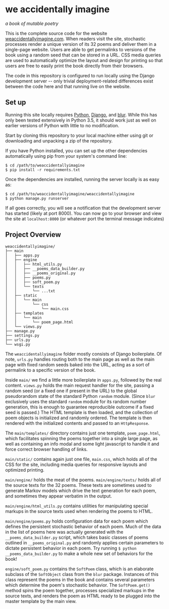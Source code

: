 # we accidentally imagine
*a book of mutable poetry*

This is the complete source code for the website
[weaccidentallyimagine.com](http://weaccidentallyimagine.com).
When readers visit the site, stochastic processes render a unique version
of its 32 poems and deliver them in a single-page website. Users are able
to get permalinks to versions of the book using a random seed that can be
stored in a URL. CSS media queries are used to automatically optimize
the layout and design for printing so that users are free to easily print
the book directly from their browsers.

The code in this repository is configured to run locally using the Django
development server -- only trivial deployment-related differences exist
between the code here and that running live on the website.

## Set up

Running this site locally requires [Python](https://www.python.org/),
[Django](https://www.djangoproject.com/),
and [blur](https://github.com/ajyoon/blur).
While this has only been tested extensively in Python 3.5, it should work
just as well on earlier versions of Python with little to no modification.

Start by cloning this repository to your local machine either using git
or downloading and unpacking a zip of the repository.

If you have Python installed, you can set up the other dependencies
automatically using pip from your system's command line:

    $ cd /path/to/weaccidentallyimagine
    $ pip install -r requirements.txt

Once the dependencies are installed, running the server locally is as
easy as:

    $ cd /path/to/weaccidentallyimagine/weaccidentallyimagine
    $ python manage.py runserver

If all goes correctly, you will see a notification that the development
server has started (likely at port 8000). You can now go to your browser
and view the site at `localhost:8000` (or whatever port the terminal
message indicates)

## Project Overview
```
weaccidentallyimagine/
├── main
│   ├── apps.py
│   ├── engine
│   │   ├── html_utils.py
│   │   ├── __poems_data_builder.py
│   │   ├── __poems_original.py
│   │   ├── poems.py
│   │   ├── soft_poem.py
│   │   └── texts
│   │       └── ...txt
│   ├── static
│   │   └── main
│   │       └── css
│   │           └── main.css
│   ├── templates
│   │   └── main
│   │       └── poem_page.html
│   └── views.py
├── manage.py
├── settings.py
├── urls.py
└── wsgi.py
```
The `weaccidentallyimagine` folder mostly consists of Django boilerplate.
Of note, `urls.py` handles routing both to the main page as well as
the main page with fixed random seeds baked into the URL, acting as a sort
of permalink to a specific version of the book.

Inside `main/` we find a little more boilerplate in `apps.py`, followed by
the real content. `views.py` holds the main request handler for the
site, passing a random seed (or a fixed one if present in the URL) to
the global pseudorandom state of the standard Python `random` module.
(Since `blur` exclusively uses the standard `random` module for its random
number generation, this is enough to guarantee reproducible outcome if a
fixed seed is passed.) The HTML template is then loaded, and the collection
of poem objects is initialized and randomly ordered. The template is then
rendered with the initialized contents and passed to an `HttpResponse`.

The `main/templates/` directory contains just one template, `poem_page.html`,
which facilitates spinning the poems together into a single large page, as
well as containing an info modal and some light javascript to handle it and
force correct browser handling of links.

`main/static/` contains again just one file, `main.css`, which holds
all of the CSS for the site, including media queries for responsive layouts
and optimized printing.

`main/engine/` holds the meat of the poems.
`main/engine/texts/` holds all of the source texts for the 32 poems.
These texts are sometimes used to generate Markov models which drive the text
generation for each poem, and sometimes they appear verbatim in the output.

`main/engine/html_utils.py` contains utilities for manipulating special
markups in the source texts used when rendering the poems to HTML.

`main/engine/poems.py` holds configuration data for each poem which defines
the persistent stochastic behavior of each poem. Much of the data
in the list of poems here was actually generated with the
`__poems_data_builder.py` script, which takes basic classes of poems outlined
in `__poems_original.py` and randomly applies certain parameters to dictate
persistent behavior in each poem. Try running
`$ python __poems_data_builder.py` to make a whole new set of behaviors
for the book!

`engine/soft_poem.py` contains the `SoftPoem` class, which is an elaborate
subclass of the `SoftObject` class from the `blur` package. Instances of this
class represent the poems in the book and contains several parameters
which determine the poem's stochastic behavior.
The `SoftPoem.get()` method spins the poem together, processes specialized
markups in the source texts, and renders the poem as HTML ready to be plugged
into the master template by the main view.
